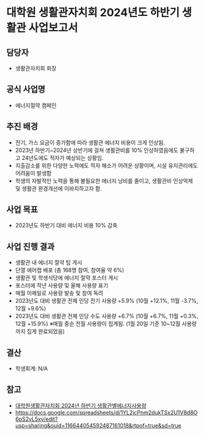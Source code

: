 대학원 생활관자치회 2024년도 하반기 생활관 사업보고서
===

## 담당자
- 생활관자치회 회장 

## 공식 사업명
- 에너지절약 캠페인

## 추진 배경
- 전기, 가스 요금이 증가함에 따라 생활관 에너지 비용이 크게 인상됨.
- 2023년 하반기~2024년 상반기에 걸쳐 생활관비를 10% 인상하였음에도 불구하고 24년도에도 적자가 예상되는 상황임.
- 지출감소를 위한 다양한 노력에도 적자 해소가 어려운 상황이며, 시설 유지관리에도 어려움이 발생함
- 학생의 자발적인 노력을 통해 불필요한 에너지 낭비를 줄이고, 생활관비 인상억제 및 생활관 환경개선에 이바지하고자 함.

## 사업 목표
- 2023년도 하반기 대비 에너지 비용 10% 감축

## 사업 진행 결과
- 생활관 내 에너지 절약 팁 게시
- 단열 에어캡 배포 (총 168명 참여, 참여율 약 6%)
- 생활관 및 학생식당에 에너지 절약 포스터 게시
- 포스터에 작년 사용량 및 올해 사용량 표기
- 매월 이메일로 사용량 발송 및 참여 독려
- 2023년도 대비 생활관 전체 인당 전기 사용량 +5.9%  (10월 +12.1%, 11월 -3.7%, 12월 +9.6%)
- 2023년도 대비 생활관 전체 인당 수도 사용량 +6.7% (10월 +6.7%, 11월 +0.3%, 12월 +15.9%)
※매월 중순 전월 사용량이 집계됨. (1월 20일 기준 10~12월 사용량까지 집계 완료되었음)

## 결산
- 학생회계: N/A

## 참고
- [대학원생활관자치회 2024년 하반기 생활관별에너지사용량](에너지사용량.md)
- https://docs.google.com/spreadsheets/d/1YL2jcPnm2dukTSx2U1V8d8O6pS2vL5xy/edit?usp=sharing&ouid=116644054592487161018&rtpof=true&sd=true
